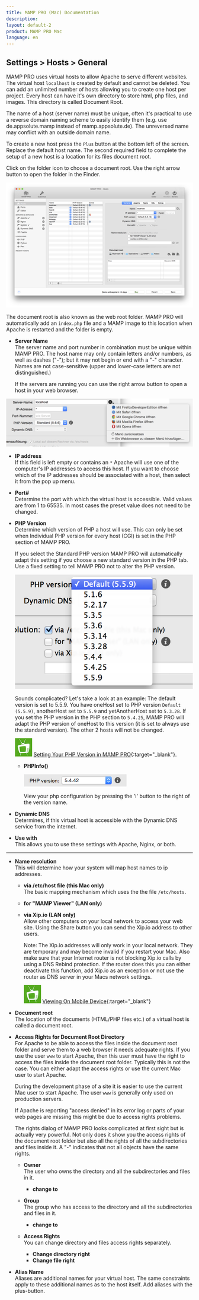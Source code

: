 ```yaml
---
title: MAMP PRO (Mac) Documentation
description: 
layout: default-2
product: MAMP PRO Mac
language: en
---
```


## Settings > Hosts > General

MAMP PRO uses virtual hosts to allow Apache to serve different websites. The virtual host `localhost` is created by default and cannot be deleted. You can add an unlimited number of hosts allowing you to create one host per project. Every host can have it's own directory to store html, php files, and images. This directory is called Document Root.

The name of a host (server name) must be unique, often it's practical to use a reverse domain naming scheme to easily identify them (e.g. use de.appsolute.mamp instead of mamp.appsolute.de). The unreversed name may conflict with an outside domain name.

To create a new host press the `Plus` button at the bottom left of the screen. Replace the default host name. The second required field to complete the setup of a new host is a location for its files document root.

Click on the folder icon to choose a document root. Use the right arrow button to open the folder in the Finder.

![MAMP](General.png)

The document root is also known as the web root folder. MAMP PRO will automatically add an `index.php` file and a MAMP image to this location when Apache is restarted and the folder is empty.

*  **Server Name**  
   The server name and port number in combination must be unique within MAMP PRO.
   The host name may only contain letters and/or numbers, as well as dashes ("-");
   but it may not begin or end with a "-" character.
   Names are not case-sensitive (upper and lower-case letters are not distinguished.)

   If the servers are running you can use the right arrow button to open a host in your web browser.

  ![MAMP](Browsers.png)

*  **IP address**  
   If this field is left empty or contains an `*` Apache will use one of the computer's IP addresses to access this host.
   If you want to choose which of the IP addresses should be associated with a host, then select it from the pop up menu.

*  **Port#**  
   Determine the port with which the virtual host is accessible. Valid values are from 1 to 65535.
   In most cases the preset value does not need to be changed.

<a name="php_version"></a> 
*  **PHP Version**  
   Determine which version of PHP a host will use. This can only be set when Individual PHP version
   for every host (CGI) is set in the PHP section of MAMP PRO.

   If you select the Standard PHP version MAMP PRO will automatically adapt this setting if you choose
   a new standard version in the PHP tab. Use a fixed setting to tell MAMP PRO not to alter the PHP version.
   
      ![MAMP](PHP.png)

   Sounds complicated? Let's take a look at an example: The default version is set to 5.5.9. You have oneHost
   set to PHP version `Default (5.5.9)`, anotherHost set to `5.5.9` and yetAnotherHost set to `5.3.28`.
   If you set the PHP version in the PHP section to `5.4.25`, MAMP PRO will adapt the PHP version of oneHost
   to this version (it is set to always use the standard version). The other 2 hosts will not be changed.
  
     ![MAMP](../../../Videos/MAMPtv.png) [Setting Your PHP Version in MAMP    PRO](https://www.youtube.com/watch?v=fsOWq9k_OAc){:target="_blank"}.

      *  **<a name="php_info"></a>PHPInfo()**
      
         ![MAMP](php.ini.png)
      
         View your php configuration by pressing the 'i' button to the right of the version name.
      
*  **Dynamic DNS**  
   Determines, if this virtual host is accessible with the Dynamic DNS service from the internet.

*  **Use with**  
   This allows you to use these settings with Apache, Nginx, or both.

---

*  **Name resolution**  
   This will determine how your system will map host names to ip addresses.

    *  **via /etc/host file (this Mac only)**  
       The basic mapping mechanism which uses the the file `/etc/hosts`.

    *  **for "MAMP Viewer" (LAN only)**  

    *  **via Xip.io (LAN only)**  
       Allow other computers on your local network to access your web site.
       Using the Share button you can send the Xip.io address to other users.
      
         <div class="alert" role="alert">
         Note: The Xip.io addresses will only work in your local network. They are temporary and may become invalid
         if you restart your Mac. Also make sure that your Internet router is not blocking Xip.io calls by using a DNS               Rebind protection. If the router does this you can either deactivate this function, add Xip.io as an exception or           not use the router as DNS server in your Macs network settings.
         </div>
      
         ![MAMP](../../../Videos/MAMPtv.png) [Viewing On Mobile                             Device](https://www.youtube.com/watch?v=sYHPYCDvU1Q){:target="_blank"}

*  **Document root**  
   The location of the documents (HTML/PHP files etc.) of a virtual host is called a document root.

*  **Access Rights for Document Root Directory**  
   For Apache to be able to access the files inside the document root folder and serve them to a web browser it needs adequate rights.
   If you use the user `www` to start Apache, then this user must have the right to access the files inside the document root folder.
   Typically this is not the case. You can either adapt the access rights or use the current Mac user to start Apache.

   During the development phase of a site it is easier to use the current Mac user to start Apache.
   The user `www` is generally only used on production servers.

   If Apache is reporting "access denied" in its error log or parts of your web pages are missing this might be due to
   access rights problems.

   The rights dialog of MAMP PRO looks complicated at first sight but is actually very powerful. Not only does it show you
   the access rights of the document root folder but also all the rights of all the subdirectories and files inside it.
   A "-" indicates that not all objects have the same rights.

    *  **Owner**  
       The user who owns the directory and all the subdirectories and files in it.
       *  **change to**  

    *  **Group**  
       The group who has access to the directory and all the subdirectories and files in it.
       *  **change to**  

    *  **Access Rights**  
       You can change directory and files access rights separately.
       *  **Change directory right**
       *  **Change file right**  

*  **Alias Name**  
   Aliases are additional names for your virtual host. The same constraints apply to these additional names as to the host itself.
   Add aliases with the plus-button.
